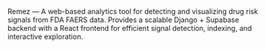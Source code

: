 Remez — A web-based analytics tool for detecting and visualizing drug risk signals from FDA FAERS data. 
Provides a scalable Django + Supabase backend with a React frontend for efficient signal detection, indexing, 
and interactive exploration.
